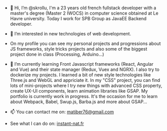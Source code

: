 - 👋 Hi, I’m @skrollu, I'm a 23 years old french fullstack developer with a master's degree (Master 2 IWOCS) in computer science obtained at Le Havre university. Today I work for SPB Group as JavaEE Backend developer.
- 👀 I’m interested in new technologies of web development.
- On my profile you can see my personal projects and progressions about JS frameworks, style tricks projects and also some of the biggest project done in class (Processing, Arduino...)
- 🌱 I’m currently learning Front Javascript frameworks (React, Angular and Vue) and their state manager (Redux, Vuex and NGRX). I also try to dockerize my projects.
I learned a bit of new style technologies like Three.js and WebGL and appriciate it.
In my "CSS" project, you can find lots of mini-projects where I try new things with advanced CSS property, create UX-UI components, learn animation libraries like GSAP.
My portfolio is currently work in progress. It's the occasion for me to learn about Webpack, Babel, Swup.js, Barba.js and more about GSAP...

- 📫 You can contact me on: matiber76@gmail.com
- See what I can do on: [instant-nat.fr](instant-nat)
